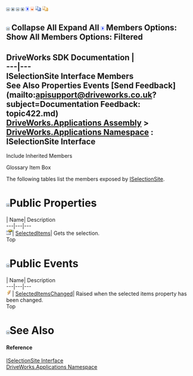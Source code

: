 ![](dotnetimages/collapse.gif) ![](dotnetimages/expand.gif) ![](dotnetimages/collapse.gif) ![](dotnetimages/expand.gif) ![](dotnetimages/drpdown.gif) ![](dotnetimages/drpdown_orange.gif) ![](dotnetimages/copycode.gif) ![](dotnetimages/copycodeHighlight.gif)

![](dotnetimages/collapse.gif) Collapse All Expand All ![](dotnetimages/drpdown.gif) Members Options: Show All  Members Options: Filtered   
---  
DriveWorks SDK Documentation  |   
---|---  
ISelectionSite Interface Members   
See Also Properties Events [Send Feedback](mailto:apisupport@driveworks.co.uk?subject=Documentation Feedback: topic422.md)  
[DriveWorks.Applications Assembly](topic13.md) > [DriveWorks.Applications Namespace](topic16.md) : ISelectionSite Interface  
---  
  
Include Inherited Members    


Glossary Item Box

The following tables list the members exposed by [ISelectionSite](topic422.md).

# ![](dotnetimages/collapse.gif)Public Properties

| Name| Description  
---|---|---  
![ Property](dotnetimages/Property.gif)| [SelectedItems](topic427.md)| Gets the selection.   
Top

# ![](dotnetimages/collapse.gif)Public Events

| Name| Description  
---|---|---  
![ Event](dotnetimages/Event.gif)| [SelectedItemsChanged](topic428.md)| Raised when the selected items property has been changed.   
Top

# ![](dotnetimages/collapse.gif)See Also

#### Reference

[ISelectionSite Interface](topic422.md)   
[DriveWorks.Applications Namespace](topic16.md)


